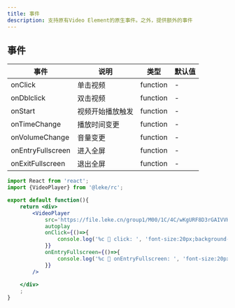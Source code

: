 ```yaml
---    
title: 事件
description: 支持原有Video Element的原生事件。之外，提供额外的事件
---
```

## 事件

| 事件 | 说明 | 类型 | 默认值 | 
| --- | --- | --- | --- | 
| onClick | 单击视频 | function | - |
| onDblclick | 双击视频 | function | - |
| onStart | 视频开始播放触发 | function | - |
| onTimeChange | 播放时间变更 | function | - |
| onVolumeChange | 音量变更 | function | - |
| onEntryFullscreen | 进入全屏 | function | - |
| onExitFullscreen | 退出全屏 | function | - |

```jsx
import React from 'react';
import {VideoPlayer} from '@leke/rc';

export default function(){
    return <div>
        <VideoPlayer 
            src='https://file.leke.cn/group1/M00/1C/4C/wKgURF8D3rGAIVVHAAAEX_O0MzM97.m3u8' 
            autoplay 
            onClick={()=>{
                console.log('%c 🍓 click: ', 'font-size:20px;background-color: #EA7E5C;color:#fff;', 'click');
            }}
            onEntryFullscreen={()=>{
                console.log('%c 🍱 onEntryFullscreen: ', 'font-size:20px;background-color: #4b4b4b;color:#fff;', 'onEntryFullscreen');
            }}
        />
            
    </div>
    ;
}
```